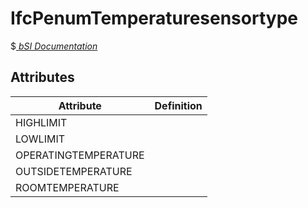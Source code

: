 IfcPenumTemperaturesensortype
=============================
$[ _bSI
Documentation_](https://standards.buildingsmart.org/IFC/DEV/IFC4_2/FINAL/HTML/schema//pset/penum_temperaturesensortype.htm)


Attributes
----------
| Attribute            | Definition   |
|----------------------|--------------|
| HIGHLIMIT            |              |
| LOWLIMIT             |              |
| OPERATINGTEMPERATURE |              |
| OUTSIDETEMPERATURE   |              |
| ROOMTEMPERATURE      |              |
